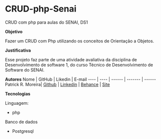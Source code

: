 # CRUD-php-Senai
CRUD com php para aulas do SENAI, DS1

**Objetivo**

Fazer um CRUD com Php utilizando os conceitos de Orientação a Objetos.

**Justificativa**

Esse projeto faz parte de uma atividade avaliativa da disciplina de Desenvolvimento de software 1, do curso Técnico de Desenvolvimento de Software do SENAI.

**Autores**
Nome | GitHub | Likedin | E-mail
---- | ---- | ------ | ------- | ------
Patrick R. Moreira| [Github](https://www.linkedin.com/in/ptkm1) | [Linkedin](github.com/ptkm1) | [Behance](behance.net/ptkm1) | [Site](http://ptkfolio.rf.gd)

**Tecnologias**

Linguagem:

- php

Banco de dados

- Postgresql

